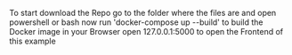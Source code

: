 To start download the Repo
go to the folder where the files are and open powershell or bash
now run 'docker-compose up --build'
to build the Docker image
in your Browser open 127.0.0.1:5000 to open the Frontend of this example
